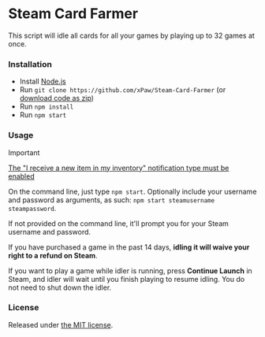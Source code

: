 # Steam Card Farmer

This script will idle all cards for all your games by playing up to 32 games at once.

### Installation

- Install [Node.js](https://nodejs.org)
- Run `git clone https://github.com/xPaw/Steam-Card-Farmer` (or [download code as zip](https://github.com/xPaw/Steam-Card-Farmer/archive/refs/heads/master.zip))
- Run `npm install`
- Run `npm start`

### Usage

> [!IMPORTANT]
> [The "I receive a new item in my inventory" notification type must be enabled](https://store.steampowered.com/account/notificationsettings)

On the command line, just type `npm start`. Optionally include your username and password as arguments, as such: `npm start steamusername steampassword`.

If not provided on the command line, it'll prompt you for your Steam username and password.

If you have purchased a game in the past 14 days, **idling it will waive your right to a refund on Steam**.

If you want to play a game while idler is running, press **Continue Launch** in Steam, and idler will wait until you finish playing to resume idling. You do not need to shut down the idler.

### License

Released under [the MIT license](https://opensource.org/license/mit/).
